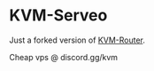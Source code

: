 
# KVM-Serveo

Just a forked version of [KVM-Router](https://github.com/katy-the-kat/KVM-Router).

Cheap vps @ discord.gg/kvm
